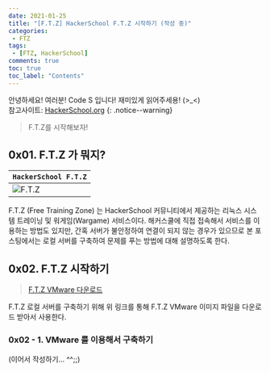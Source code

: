 ```yaml
---
date: 2021-01-25
title: "[F.T.Z] HackerSchool F.T.Z 시작하기 (작성 중)"
categories:
 - FTZ
tags:
 - [FTZ, HackerSchool]
comments: true
toc: true
toc_label: "Contents"
---
```


안녕하세요! 여러분! Code S 입니다!
재미있게 읽어주세용! (>_<) <br>
참고사이트: [HackerSchool.org](https://www.hackerschool.org/Sub_Html/HS_Community/index.html)
{: .notice--warning}

> F.T.Z를 시작해보자!

## 0x01. F.T.Z 가 뭐지?

|`HackerSchool F.T.Z`|
|---|
|![F.T.Z](https://drive.google.com/uc?id=1CFqbELnjLX_KJEhYf8giPrrMMrpGaMuj)|

F.T.Z (Free Training Zone) 는 HackerSchool 커뮤니티에서 제공하는 리눅스 시스템 트레이닝 및 워게임(Wargame) 서비스이다. 해커스쿨에 직접 접속해서 서비스를 이용하는 방법도 있지만, 간혹 서버가 불안정하여 연결이 되지 않는 경우가 있으므로 본 포스팅에서는 로컬 서버를 구축하여 문제를 푸는 방법에 대해 설명하도록 한다.

## 0x02. F.T.Z 시작하기

> [F.T.Z VMware 다운로드](https://drive.google.com/file/d/1Esc7VQhrwVd-6sYKLSjDSTx9Ub7gnKxX/view?usp=sharing)

F.T.Z 로컬 서버를 구축하기 위해 위 링크를 통해 F.T.Z VMware 이미지 파일을 다운로드 받아서 사용한다.

### 0x02 - 1. VMware 를 이용해서 구축하기

(이어서 작성하기... ^^;;)